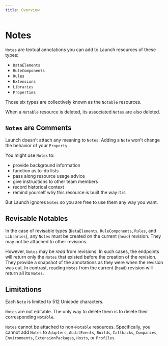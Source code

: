 ```yaml
---
title: Overview
---
```


# Notes

`Notes` are textual annotations you can add to Launch resources of these types:
- `DataElements`
- `RuleComponents`
- `Rules`
- `Extensions`
- `Libraries`
- `Properties`

Those six types are collectively known as the `Notable` resources.

When a `Notable` resource is deleted, its associated `Notes` are also deleted.

## `Notes` are Comments
Launch doesn't attach any meaning to `Notes`.
Adding a `Note` won't change the behavior of your `Property`.

You might use `Notes` to:
- provide background information
- function as to-do lists
- pass along resource usage advice
- give instructions to other team members
- record historical context
- remind yourself why this resource is built the way it is

But Launch ignores `Notes` so you are free to use them any way you want.

## Revisable Notables

In the case of revisable types
(`DataElements`, `RuleComponents`, `Rules`, and `Libraries`),
any `Notes` must be created on the current (`head`)
revision. They may not be attached to other revisions.

However, `Notes` may be _read_ from revisions. In such cases, the endpoints
will return only the `Notes` that existed before the creation of the revision.
They provide a snapshot of the annotations as they were when the revision was cut.
In contrast, reading `Notes` from the current (`head`) revision will return all
its `Notes`.

## Limitations

Each `Note` is limited to 512 Unicode characters.

`Notes` are not editable.
The only way to delete them is to delete their corresponding `Notable`.

`Notes` cannot be attached to non-`Notable` resources. Specifically,
you cannot add `Notes` to
`Adapters`, `AuditEvents`, `Builds`, `Callbacks`, `Companies`,
`Environments`, `ExtensionPackages`, `Hosts`, or `Profiles`.
